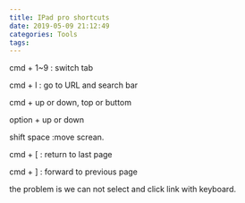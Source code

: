 ```yaml
---
title: IPad pro shortcuts
date: 2019-05-09 21:12:49
categories: Tools
tags:
---
```


cmd + 1~9 : switch tab

cmd + l : go to URL and search bar

cmd + up or down, top or buttom

option + up or down

shift space :move screan.


cmd + [ : return to last page

cmd + ] : forward to previous page

the problem is we can not select and click link with keyboard.


